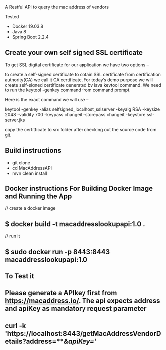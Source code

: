 
A Restful API to query the mac address of vendors

Tested
* Docker 19.03.8
* Java 8
* Spring Boot 2.2.4



## Create your own self signed SSL certificate
To get SSL digital certificate for our application we have two options –

to create a self-signed certificate
to obtain SSL certificate from certification authority(CA) we call it CA certificate.
For today’s demo purpose we will create self-signed certificate generated by java keytool command. We need to run the keytool -genkey command from command prompt.

Here is the exact command we will use –

keytool -genkey -alias selfsigned_localhost_sslserver -keyalg RSA -keysize 2048 -validity 700 -keypass changeit -storepass changeit -keystore ssl-server.jks

copy the certitficate to src folder after checking out the source code from git.

## Build instructions

* git clone 
* cd MacAddressAPI
* mvn clean install


  

## Docker instructions For Building Docker Image and Running the App

// create a docker image
## $ docker build -t macaddresslookupapi:1.0 .
// run it
## $ sudo docker run -p 8443:8443 macaddresslookupapi:1.0

 

## To Test it
## Please generate a APIkey first from https://macaddress.io/.  The api expects address and apiKey as mandatory request parameter

## curl -k 'https://localhost:8443/getMacAddressVendorDetails?address=*****&apiKey=***'

```

